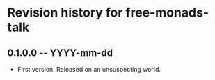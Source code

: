 # Revision history for free-monads-talk

## 0.1.0.0 -- YYYY-mm-dd

* First version. Released on an unsuspecting world.
